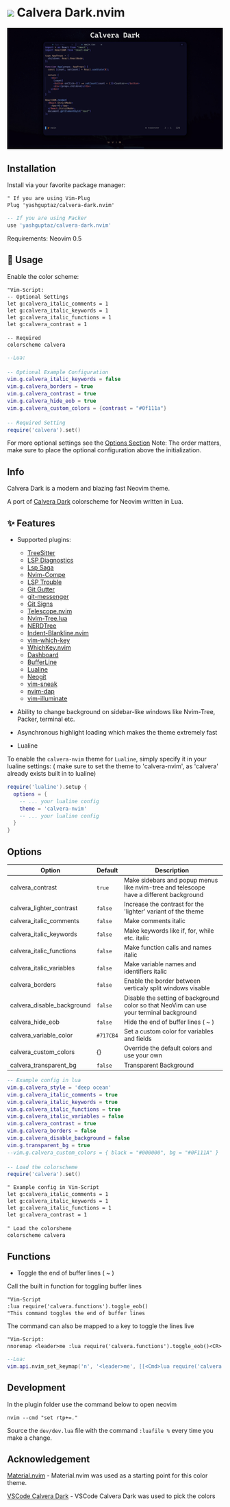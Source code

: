 # <img src="https://raw.githubusercontent.com/saurabhdaware/vscode-calvera-dark/main/images/milky-way-icon.png" width="40"> Calvera Dark.nvim

![Calvera Dark](./media/Calvera_Dark_Home.jpg)
## Installation

Install via your favorite package manager:
```vim
" If you are using Vim-Plug
Plug 'yashguptaz/calvera-dark.nvim'
```

```lua
-- If you are using Packer
use 'yashguptaz/calvera-dark.nvim'
```

Requirements: Neovim 0.5

## 🌌 Usage

Enable the color scheme:
```vim
"Vim-Script:
-- Optional Settings 
let g:calvera_italic_comments = 1
let g:calvera_italic_keywords = 1
let g:calvera_italic_functions = 1
let g:calvera_contrast = 1

-- Required
colorscheme calvera
```

```lua
--Lua:

-- Optional Example Configuration
vim.g.calvera_italic_keywords = false
vim.g.calvera_borders = true
vim.g.calvera_contrast = true
vim.g.calvera_hide_eob = true
vim.g.calvera_custom_colors = {contrast = "#0f111a"}

-- Required Setting
require('calvera').set()
```

For more optional settings see the [Options Section](#options)
Note: The order matters, make sure to place the optional configuration
above the initialization.

## Info

Calvera Dark is a modern and blazing fast Neovim theme.

A port of [Calvera Dark](https://github.com/saurabhdaware/vscode-calvera-dark) colorscheme for Neovim written in Lua.

## ✨ Features
+ Supported plugins:
    + [TreeSitter](https://github.com/nvim-treesitter/nvim-treesitter)
    + [LSP Diagnostics](https://neovim.io/doc/user/lsp.html)
    + [Lsp Saga](https://github.com/glepnir/lspsaga.nvim)
    + [Nvim-Compe](https://github.com/hrsh7th/nvim-compe)
    + [LSP Trouble](https://github.com/folke/lsp-trouble.nvim)
    + [Git Gutter](https://github.com/airblade/vim-gitgutter)
    + [git-messenger](https://github.com/rhysd/git-messenger.vim)
    + [Git Signs](https://github.com/lewis6991/gitsigns.nvim)
    + [Telescope.nvim](https://github.com/nvim-telescope/telescope.nvim)
    + [Nvim-Tree.lua](https://github.com/kyazdani42/nvim-tree.lua)
    + [NERDTree](https://github.com/preservim/nerdtree)
    + [Indent-Blankline.nvim](https://github.com/lukas-reineke/indent-blankline.nvim)
    + [vim-which-key](https://github.com/liuchengxu/vim-which-key)
    + [WhichKey.nvim](https://github.com/folke/which-key.nvim)
    + [Dashboard](https://github.com/glepnir/dashboard-nvim)
    + [BufferLine](https://github.com/akinsho/nvim-bufferline.lua)
    + [Lualine](https://github.com/hoob3rt/lualine.nvim)
    + [Neogit](https://github.com/TimUntersberger/neogit)
    + [vim-sneak](https://github.com/justinmk/vim-sneak)
    + [nvim-dap](https://github.com/mfussenegger/nvim-dap)
    + [vim-illuminate](https://github.com/RRethy/vim-illuminate)

+ Ability to change background on sidebar-like windows like Nvim-Tree, Packer, terminal etc.

+ Asynchronous highlight loading which makes the theme extremely fast

+ Lualine

To enable the `calvera-nvim` theme for `Lualine`, simply specify it in your lualine settings:
( make sure to set the theme to 'calvera-nvim', as 'calvera' already exists built in to lualine)

```lua
require('lualine').setup {
  options = {
    -- ... your lualine config
    theme = 'calvera-nvim'
    -- ... your lualine config
  }
}
```

## Options

| Option                              | Default     | Description                                                                                      |
| ----------------------------------- | ----------- | ------------------------------------------------------------------------------------------------ |
| calvera_contrast                    | `true`      | Make sidebars and popup menus like nvim-tree and telescope have a different background           |
| calvera_lighter_contrast            | `false`     | Increase the contrast for the 'lighter' variant of the theme                                     |
| calvera_italic_comments             | `false`     | Make comments italic                                                                             |
| calvera_italic_keywords             | `false`     | Make keywords like if, for, while etc. italic                                                    |
| calvera_italic_functions            | `false`     | Make function calls and names italic                                                             |
| calvera_italic_variables            | `false`     | Make variable names and identifiers italic                                                       |
| calvera_borders                     | `false`     | Enable the border between verticaly split windows visable                                        |
| calvera_disable_background          | `false`     | Disable the setting of background color so that NeoVim can use your terminal background          |
| calvera_hide_eob                    | `false`     | Hide the end of buffer lines ( ~ )                                                               |
| calvera_variable_color              | `#717CB4`   | Set a custom color for variables and fields                                                      |
| calvera_custom_colors               |    {}       | Override the default colors and use your own                                                     |
| calvera_transparent_bg               | `false`     | Transparent Background                                                                           |



```lua
-- Example config in lua
vim.g.calvera_style = 'deep ocean'
vim.g.calvera_italic_comments = true
vim.g.calvera_italic_keywords = true
vim.g.calvera_italic_functions = true
vim.g.calvera_italic_variables = false
vim.g.calvera_contrast = true
vim.g.calvera_borders = false
vim.g.calvera_disable_background = false
vim.g.transparent_bg = true
--vim.g.calvera_custom_colors = { black = "#000000", bg = "#0F111A" }

-- Load the colorscheme
require('calvera').set()
```



```vim
" Example config in Vim-Script
let g:calvera_italic_comments = 1
let g:calvera_italic_keywords = 1
let g:calvera_italic_functions = 1
let g:calvera_contrast = 1

" Load the colorsheme
colorscheme calvera
```

## Functions

+ Toggle the end of buffer lines ( ~ )


Call the built in function for toggling buffer lines

```vim
"Vim-Script
:lua require('calvera.functions').toggle_eob()
"This command toggles the end of buffer lines
```


The command can also be mapped to a key to toggle the lines live
```vim
"Vim-Script:
nnoremap <leader>me :lua require('calvera.functions').toggle_eob()<CR>
```



```lua
--Lua:
vim.api.nvim_set_keymap('n', '<leader>me', [[<Cmd>lua require('calvera.functions').toggle_eob()<CR>]], { noremap = true, silent = true })
```

## Development

In the plugin folder use the command below to open neovim

```
nvim --cmd "set rtp+=."
```

Source the `dev/dev.lua` file with the command `:luafile %` every time you make a change. 

## Acknowledgement

[Material.nvim](https://github.com/marko-cerovac/material.nvim) - Material.nvim was used as a starting point for this color theme.

[VSCode Calvera Dark](https://github.com/saurabhdaware/vscode-calvera-dark) - VSCode Calvera Dark was used to pick the colors
